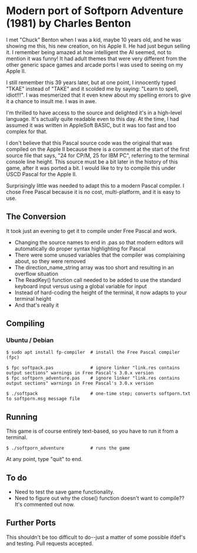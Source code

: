 # Modern port of Softporn Adventure (1981) by Charles Benton

I met "Chuck" Benton when I was a kid, maybe 10 years old, and he was showing me this, his new creation,
on his Apple II. He had just begun selling it. I remember being amazed at how intelligent the AI seemed, 
not to mention it was funny! It had adult themes that were very different from the other generic space 
games and arcade ports I was used to seeing on my Apple II. 

I still remember this 39 years later, but at one point, I innocently typed "TKAE" instead of "TAKE" and 
it scolded me by saying: "Learn to spell, idiot!!!". I was mesmerized that it even knew about my
spelling errors to give it a chance to insult me. I was in awe.

I'm thrilled to have access to the source and delighted it's in a high-level language. It's actually quite
readable even to this day. At the time, I had assumed it was written in AppleSoft BASIC, but it was too 
fast and too complex for that. 

I don't believe that this Pascal source code was the original that was compiled on the Apple II because
there is a comment at the start of the first source file that says, "24 for CP/M, 25 for IBM PC", referring
to the terminal console line height. This source must be a bit later in the history of this game, after
it was ported a bit. I would like to try to compile this under USCD Pascal for the Apple II.

Surprisingly little was needed to adapt this to a modern Pascal compiler. I chose Free Pascal because it 
is no cost, multi-platform, and it is easy to use.

## The Conversion

It took just an evening to get it to compile under Free Pascal and work. 

* Changing the source names to end in .pas so that modern editors will automatically do proper syntax highlighting for Pascal
* There were some unused variables that the compiler was complaining about, so they were removed 
* The direction_name_string array was too short and resulting in an overflow situation
* The ReadKey() function call needed to be added to use the standard keyboard input versus using a global variable for input
* Instead of hard-coding the height of the terminal, it now adapts to your terminal height
* And that's really it

## Compiling

### Ubuntu / Debian

```
$ sudo apt install fp-compiler  # install the Free Pascal compiler (fpc)

$ fpc softpack.pas              # ignore linker "link.res contains output sections" warnings in Free Pascal's 3.0.x version
$ fpc softporn_adventure.pas    # ignore linker "link.res contains output sections" warnings in Free Pascal's 3.0.x version

$ ./softpack                    # one-time step; converts softporn.txt to softporn.msg message file
```

## Running

This game is of course entirely text-based, so you have to run it from a terminal. 

```
$ ./softporn_adventure          # runs the game
```

At any point, type "quit" to end.

## To do

* Need to test the save game functionality. 
* Need to figure out why the close() function doesn't want to compile?? It's commented out now.

## Further Ports

This shouldn't be too difficult to do--just a matter of some possible ifdef's and testing. Pull requests accepted.
